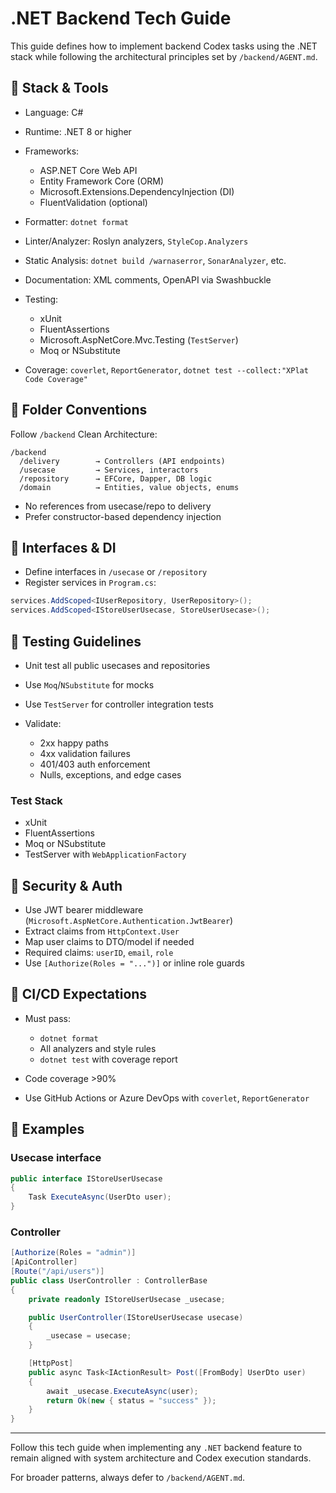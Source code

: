 # .NET Backend Tech Guide

This guide defines how to implement backend Codex tasks using the .NET stack while following the architectural principles set by `/backend/AGENT.md`.

## 🔧 Stack & Tools

* Language: C#
* Runtime: .NET 8 or higher
* Frameworks:

  * ASP.NET Core Web API
  * Entity Framework Core (ORM)
  * Microsoft.Extensions.DependencyInjection (DI)
  * FluentValidation (optional)
* Formatter: `dotnet format`
* Linter/Analyzer: Roslyn analyzers, `StyleCop.Analyzers`
* Static Analysis: `dotnet build /warnaserror`, `SonarAnalyzer`, etc.
* Documentation: XML comments, OpenAPI via Swashbuckle
* Testing:

  * xUnit
  * FluentAssertions
  * Microsoft.AspNetCore.Mvc.Testing (`TestServer`)
  * Moq or NSubstitute
* Coverage: `coverlet`, `ReportGenerator`, `dotnet test --collect:"XPlat Code Coverage"`

## 📁 Folder Conventions

Follow `/backend` Clean Architecture:

```
/backend
  /delivery        → Controllers (API endpoints)
  /usecase         → Services, interactors
  /repository      → EFCore, Dapper, DB logic
  /domain          → Entities, value objects, enums
```

* No references from usecase/repo to delivery
* Prefer constructor-based dependency injection

## 🔗 Interfaces & DI

* Define interfaces in `/usecase` or `/repository`
* Register services in `Program.cs`:

```csharp
services.AddScoped<IUserRepository, UserRepository>();
services.AddScoped<IStoreUserUsecase, StoreUserUsecase>();
```

## 🧪 Testing Guidelines

* Unit test all public usecases and repositories
* Use `Moq`/`NSubstitute` for mocks
* Use `TestServer` for controller integration tests
* Validate:

  * 2xx happy paths
  * 4xx validation failures
  * 401/403 auth enforcement
  * Nulls, exceptions, and edge cases

### Test Stack

* xUnit
* FluentAssertions
* Moq or NSubstitute
* TestServer with `WebApplicationFactory`

## 🔐 Security & Auth

* Use JWT bearer middleware (`Microsoft.AspNetCore.Authentication.JwtBearer`)
* Extract claims from `HttpContext.User`
* Map user claims to DTO/model if needed
* Required claims: `userID`, `email`, `role`
* Use `[Authorize(Roles = "...")]` or inline role guards

## 🚦 CI/CD Expectations

* Must pass:

  * `dotnet format`
  * All analyzers and style rules
  * `dotnet test` with coverage report
* Code coverage >90%
* Use GitHub Actions or Azure DevOps with `coverlet`, `ReportGenerator`

## 📌 Examples

### Usecase interface

```csharp
public interface IStoreUserUsecase
{
    Task ExecuteAsync(UserDto user);
}
```

### Controller

```csharp
[Authorize(Roles = "admin")]
[ApiController]
[Route("/api/users")]
public class UserController : ControllerBase
{
    private readonly IStoreUserUsecase _usecase;

    public UserController(IStoreUserUsecase usecase)
    {
        _usecase = usecase;
    }

    [HttpPost]
    public async Task<IActionResult> Post([FromBody] UserDto user)
    {
        await _usecase.ExecuteAsync(user);
        return Ok(new { status = "success" });
    }
}
```

---

Follow this tech guide when implementing any `.NET` backend feature to remain aligned with system architecture and Codex execution standards.

For broader patterns, always defer to `/backend/AGENT.md`.

